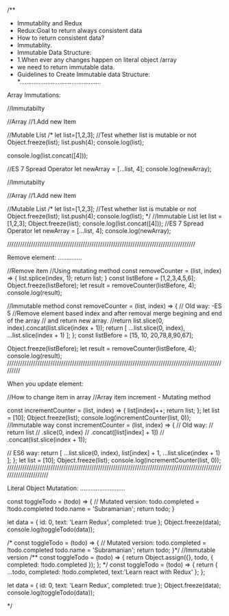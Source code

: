 /**
 * Immutablity and Redux
 * Redux:Goal to return always consistent data
 * How to return consistent data?
 *  Immutablity.
 * Immutable Data Structure:
 * 1.When ever any changes happen on literal object /array
 *   we need to return immutable data.
 * Guidelines to Create Immutable data Structure:
 *...............................................

 Array Immutations:

//Immutabilty 

//Array
//1.Add new Item

//Mutable List
/*
let list=[1,2,3];
//Test whether list is mutable or not
Object.freeze(list);
list.push(4);
console.log(list);
                        
console.log(list.concat([4]));

//ES 7 Spread Operator
let newArray = [...list, 4];
console.log(newArray);

//Immutabilty 

//Array
//1.Add new Item

//Mutable List
/*
let list=[1,2,3];
//Test whether list is mutable or not
Object.freeze(list);
list.push(4);
console.log(list);
*/
//Immutable List
let list =[1,2,3];
Object.freeze(list);
console.log(list.concat([4]));
//ES 7 Spread Operator
let newArray = [...list, 4];
console.log(newArray);

///////////////////////////////////////////////////////////////////////////////////////

Remove element:
..............

//Remove item
//Using mutating method
const removeCounter = (list, index) => {
  list.splice(index, 1);
  return list;
}
const listBefore = [1,2,3,4,5,6];
Object.freeze(listBefore);
let result = removeCounter(listBefore, 4);
console.log(result);



//Immutable method
const removeCounter = (list, index) => {
  // Old way: -ES 5
  //Remove element based index and after removal merge begining and end of the array 
  // and return new array.
  //return list.slice(0, index).concat(list.slice(index + 1));
  return [
    ...list.slice(0, index),
    ...list.slice(index + 1)
  ];
};
  const listBefore = [15, 10, 20,78,8,90,67];

  Object.freeze(listBefore);
  let result = removeCounter(listBefore, 4);
  console.log(result);
/////////////////////////////////////////////////////////////////////////////////////////////////////////

When you update element:

//How to change item in array
//Array item increment - Mutating method 

const incrementCounter = (list, index) => {
  list[index]++;
  return list;
};
let list = [10];
Object.freeze(list);
console.log(incrementCounter(list, 0));
//Immutable way
const incrementCounter = (list, index) => {
  // Old way:
  // return list
  //  .slice(0, index)
  //  .concat([list[index] + 1])
  //  .concat(list.slice(index + 1));

  // ES6 way:
  return [
    ...list.slice(0, index),
    list[index] + 1,
    ...list.slice(index + 1)
  ];
};
let list = [10];
Object.freeze(list);
console.log(incrementCounter(list, 0));
//////////////////////////////////////////////////////////////////////////////////////////////////////////////////////

Literal Object Mutatation:
..........................

const toggleTodo = (todo) => {
  // Mutated version:
  todo.completed = !todo.completed
  todo.name = 'Subramanian';
  return todo;
}

let data = {
  id: 0,
  text: 'Learn Redux',
  completed: true 
};
Object.freeze(data);
console.log(toggleTodo(data));


/*
const toggleTodo = (todo) => {
  // Mutated version:
  todo.completed = !todo.completed
  todo.name = 'Subramanian';
  return todo;
}*/
//Immutable version
/**
const toggleTodo = (todo) => {
  return Object.assign({}, todo, {
    completed: !todo.completed
  });
};
 */
const toggleTodo = (todo) => {
  return {
    ...todo,
      completed: !todo.completed,
      text:'Learn react with Redux'
  };
};

let data = {
  id: 0,
  text: 'Learn Redux',
  completed: true
};
Object.freeze(data);
console.log(toggleTodo(data));

 */